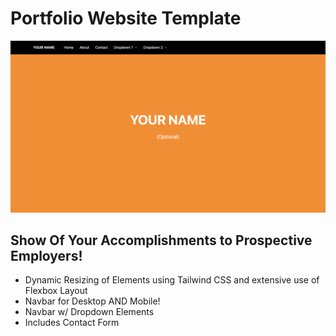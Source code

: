 # Portfolio Website Template

<img src="home.png" />

## Show Of Your Accomplishments to Prospective Employers!
- Dynamic Resizing of Elements using Tailwind CSS and extensive use of Flexbox Layout
- Navbar for Desktop AND Mobile!
- Navbar w/ Dropdown Elements
- Includes Contact Form 
